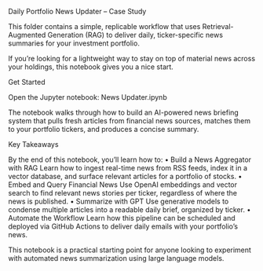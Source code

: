 Daily Portfolio News Updater – Case Study

This folder contains a simple, replicable workflow that uses Retrieval-Augmented Generation (RAG) to deliver daily, ticker-specific news summaries for your investment portfolio.

If you’re looking for a lightweight way to stay on top of material news across your holdings, this notebook gives you a nice start.

Get Started

Open the Jupyter notebook: News Updater.ipynb

The notebook walks through how to build an AI-powered news briefing system that pulls fresh articles from financial news sources, matches them to your portfolio tickers, and produces a concise summary.

Key Takeaways

By the end of this notebook, you’ll learn how to:
	•	Build a News Aggregator with RAG
Learn how to ingest real-time news from RSS feeds, index it in a vector database, and surface relevant articles for a portfolio of stocks.
	•	Embed and Query Financial News
Use OpenAI embeddings and vector search to find relevant news stories per ticker, regardless of where the news is published.
	•	Summarize with GPT
Use generative models to condense multiple articles into a readable daily brief, organized by ticker.
	•	Automate the Workflow
Learn how this pipeline can be scheduled and deployed via GitHub Actions to deliver daily emails with your portfolio’s news.

This notebook is a practical starting point for anyone looking to experiment with automated news summarization using large language models.